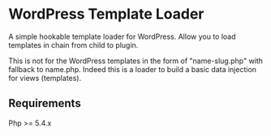 # WordPress Template Loader

A simple hookable template loader for WordPress. Allow you to load templates in chain from child to plugin.

This is not for the WordPress templates in the form of "name-slug.php" with fallback to name.php.
Indeed this is a loader to build a basic data injection for views (templates).

## Requirements
Php >= 5.4.x